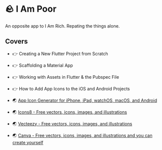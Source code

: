 # 🪨 I Am Poor

An opposite app to I Am Rich. Repating the things alone.

## Covers

- 👉 Creating a New Flutter Project from Scratch
- 👉 Scaffolding a Material App
- 👉 Working with Assets in Flutter & the Pubspec File
- 👉 How to Add App Icons to the iOS and Android Projects

- 🌏 [App Icon Generator for iPhone, iPad, watchOS, macOS, and Android](https://appicon.co/)
- 🌏 [Icons8 - Free vectors, icons, images, and illustrations](https://icons8.com/illustrations)
- 🌏 [Vecteezy - Free vectors, icons, images, and illustrations](https://www.vecteezy.com/)
- 🌏 [Canva - Free vectors, icons, images, and illustrations and you can create yourself](https://www.canva.com/)

